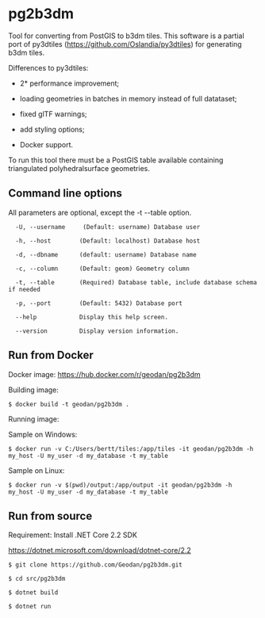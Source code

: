 # pg2b3dm

Tool for converting from PostGIS to b3dm tiles. This software is a partial port of py3dtiles (https://github.com/Oslandia/py3dtiles) 
for generating b3dm tiles.

Differences to py3dtiles:

- 2* performance improvement;

- loading geometries in batches in memory instead of full datataset;

- fixed glTF warnings;

- add styling options;

- Docker support.

To run this tool there must be a PostGIS table available containing triangulated polyhedralsurface geometries.

## Command line options

All parameters are optional, except the -t --table option.

```
  -U, --username     (Default: username) Database user

  -h, --host        (Default: localhost) Database host

  -d, --dbname      (default: username) Database name

  -c, --column      (Default: geom) Geometry column

  -t, --table       (Required) Database table, include database schema if needed

  -p, --port        (Default: 5432) Database port

  --help            Display this help screen.

  --version         Display version information.  
```

## Run from Docker

Docker image: https://hub.docker.com/r/geodan/pg2b3dm

Building image:

```
$ docker build -t geodan/pg2b3dm .
```

Running image:

Sample on Windows: 

```
$ docker run -v C:/Users/bertt/tiles:/app/tiles -it geodan/pg2b3dm -h my_host -U my_user -d my_database -t my_table
```

Sample on Linux:

```
$ docker run -v $(pwd)/output:/app/output -it geodan/pg2b3dm -h my_host -U my_user -d my_database -t my_table
```

## Run from source

Requirement: Install .NET Core 2.2 SDK 

https://dotnet.microsoft.com/download/dotnet-core/2.2

```
$ git clone https://github.com/Geodan/pg2b3dm.git

$ cd src/pg2b3dm

$ dotnet build

$ dotnet run

```
